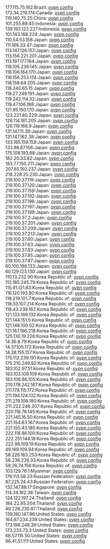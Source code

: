 177.115.75.162:Brazil: [ovpn config](vpn/177_115_75_162.ovpn)  
173.34.219.174:Canada: [ovpn config](vpn/173_34_219_174.ovpn)  
119.140.75.25:China: [ovpn config](vpn/119_140_75_25.ovpn)  
101.255.89.45:Indonesia: [ovpn config](vpn/101_255_89_45.ovpn)  
139.193.123.227:Indonesia: [ovpn config](vpn/139_193_123_227.ovpn)  
101.143.168.224:Japan: [ovpn config](vpn/101_143_168_224.ovpn)  
110.54.53.158:Japan: [ovpn config](vpn/110_54_53_158.ovpn)  
111.168.33.47:Japan: [ovpn config](vpn/111_168_33_47.ovpn)  
113.147.126.157:Japan: [ovpn config](vpn/113_147_126_157.ovpn)  
113.158.221.201:Japan: [ovpn config](vpn/113_158_221_201.ovpn)  
113.197.177.164:Japan: [ovpn config](vpn/113_197_177_164.ovpn)  
118.105.236.145:Japan: [ovpn config](vpn/118_105_236_145.ovpn)  
118.106.164.170:Japan: [ovpn config](vpn/118_106_164_170.ovpn)  
118.156.253.174:Japan: [ovpn config](vpn/118_156_253_174.ovpn)  
118.158.64.205:Japan: [ovpn config](vpn/118_158_64_205.ovpn)  
118.240.65.15:Japan: [ovpn config](vpn/118_240_65_15.ovpn)  
118.27.248.191:Japan: [ovpn config](vpn/118_27_248_191.ovpn)  
119.242.114.32:Japan: [ovpn config](vpn/119_242_114_32.ovpn)  
119.47.106.188:Japan: [ovpn config](vpn/119_47_106_188.ovpn)  
121.85.150.170:Japan: [ovpn config](vpn/121_85_150_170.ovpn)  
123.221.80.229:Japan: [ovpn config](vpn/123_221_80_229.ovpn)  
126.114.181.205:Japan: [ovpn config](vpn/126_114_181_205.ovpn)  
126.119.166.9:Japan: [ovpn config](vpn/126_119_166_9.ovpn)  
131.147.11.39:Japan: [ovpn config](vpn/131_147_11_39.ovpn)  
131.147.162.38:Japan: [ovpn config](vpn/131_147_162_38.ovpn)  
133.165.159.159:Japan: [ovpn config](vpn/133_165_159_159.ovpn)  
133.88.87.156:Japan: [ovpn config](vpn/133_88_87_156.ovpn)  
175.108.193.88:Japan: [ovpn config](vpn/175_108_193_88.ovpn)  
182.20.33.82:Japan: [ovpn config](vpn/182_20_33_82.ovpn)  
183.77.150.211:Japan: [ovpn config](vpn/183_77_150_211.ovpn)  
207.65.150.237:Japan: [ovpn config](vpn/207_65_150_237.ovpn)  
218.228.25.230:Japan: [ovpn config](vpn/218_228_25_230.ovpn)  
219.100.37.119:Japan: [ovpn config](vpn/219_100_37_119.ovpn)  
219.100.37.120:Japan: [ovpn config](vpn/219_100_37_120.ovpn)  
219.100.37.159:Japan: [ovpn config](vpn/219_100_37_159.ovpn)  
219.100.37.192:Japan: [ovpn config](vpn/219_100_37_192.ovpn)  
219.100.37.196:Japan: [ovpn config](vpn/219_100_37_196.ovpn)  
219.100.37.197:Japan: [ovpn config](vpn/219_100_37_197.ovpn)  
219.100.37.199:Japan: [ovpn config](vpn/219_100_37_199.ovpn)  
219.100.37.2:Japan: [ovpn config](vpn/219_100_37_2.ovpn)  
219.100.37.201:Japan: [ovpn config](vpn/219_100_37_201.ovpn)  
219.100.37.209:Japan: [ovpn config](vpn/219_100_37_209.ovpn)  
219.100.37.213:Japan: [ovpn config](vpn/219_100_37_213.ovpn)  
219.100.37.60:Japan: [ovpn config](vpn/219_100_37_60.ovpn)  
219.100.37.63:Japan: [ovpn config](vpn/219_100_37_63.ovpn)  
219.100.37.83:Japan: [ovpn config](vpn/219_100_37_83.ovpn)  
219.100.37.85:Japan: [ovpn config](vpn/219_100_37_85.ovpn)  
219.100.37.87:Japan: [ovpn config](vpn/219_100_37_87.ovpn)  
60.100.198.133:Japan: [ovpn config](vpn/60_100_198_133.ovpn)  
60.129.123.130:Japan: [ovpn config](vpn/60_129_123_130.ovpn)  
110.13.232.90:Korea Republic of: [ovpn config](vpn/110_13_232_90.ovpn)  
112.185.245.79:Korea Republic of: [ovpn config](vpn/112_185_245_79.ovpn)  
115.91.121.83:Korea Republic of: [ovpn config](vpn/115_91_121_83.ovpn)  
116.120.193.80:Korea Republic of: [ovpn config](vpn/116_120_193_80.ovpn)  
118.219.101.7:Korea Republic of: [ovpn config](vpn/118_219_101_7.ovpn)  
118.33.107.214:Korea Republic of: [ovpn config](vpn/118_33_107_214.ovpn)  
118.43.239.162:Korea Republic of: [ovpn config](vpn/118_43_239_162.ovpn)  
121.133.169.132:Korea Republic of: [ovpn config](vpn/121_133_169_132.ovpn)  
121.144.151.5:Korea Republic of: [ovpn config](vpn/121_144_151_5.ovpn)  
121.148.100.52:Korea Republic of: [ovpn config](vpn/121_148_100_52.ovpn)  
121.167.166.218:Korea Republic of: [ovpn config](vpn/121_167_166_218.ovpn)  
125.130.19.226:Korea Republic of: [ovpn config](vpn/125_130_19_226.ovpn)  
14.36.8.79:Korea Republic of: [ovpn config](vpn/14_36_8_79.ovpn)  
14.37.105.172:Korea Republic of: [ovpn config](vpn/14_37_105_172.ovpn)  
14.38.155.157:Korea Republic of: [ovpn config](vpn/14_38_155_157.ovpn)  
175.112.239.191:Korea Republic of: [ovpn config](vpn/175_112_239_191.ovpn)  
175.210.249.82:Korea Republic of: [ovpn config](vpn/175_210_249_82.ovpn)  
183.102.97.51:Korea Republic of: [ovpn config](vpn/183_102_97_51.ovpn)  
183.103.109.109:Korea Republic of: [ovpn config](vpn/183_103_109_109.ovpn)  
183.106.86.105:Korea Republic of: [ovpn config](vpn/183_106_86_105.ovpn)  
210.178.242.167:Korea Republic of: [ovpn config](vpn/210_178_242_167.ovpn)  
211.178.115.172:Korea Republic of: [ovpn config](vpn/211_178_115_172.ovpn)  
211.194.124.132:Korea Republic of: [ovpn config](vpn/211_194_124_132.ovpn)  
211.219.108.180:Korea Republic of: [ovpn config](vpn/211_219_108_180.ovpn)  
211.222.246.207:Korea Republic of: [ovpn config](vpn/211_222_246_207.ovpn)  
220.118.76.145:Korea Republic of: [ovpn config](vpn/220_118_76_145.ovpn)  
221.145.16.50:Korea Republic of: [ovpn config](vpn/221_145_16_50.ovpn)  
221.154.63.167:Korea Republic of: [ovpn config](vpn/221_154_63_167.ovpn)  
221.155.43.180:Korea Republic of: [ovpn config](vpn/221_155_43_180.ovpn)  
222.118.86.100:Korea Republic of: [ovpn config](vpn/222_118_86_100.ovpn)  
222.251.144.18:Korea Republic of: [ovpn config](vpn/222_251_144_18.ovpn)  
222.98.109.19:Korea Republic of: [ovpn config](vpn/222_98_109_19.ovpn)  
49.169.109.94:Korea Republic of: [ovpn config](vpn/49_169_109_94.ovpn)  
58.226.163.253:Korea Republic of: [ovpn config](vpn/58_226_163_253.ovpn)  
58.236.226.33:Korea Republic of: [ovpn config](vpn/58_236_226_33.ovpn)  
59.26.74.158:Korea Republic of: [ovpn config](vpn/59_26_74_158.ovpn)  
103.129.76.1:Myanmar: [ovpn config](vpn/103_129_76_1.ovpn)  
176.113.58.33:Russian Federation: [ovpn config](vpn/176_113_58_33.ovpn)  
87.225.24.43:Russian Federation: [ovpn config](vpn/87_225_24_43.ovpn)  
132.147.88.17:Singapore: [ovpn config](vpn/132_147_88_17.ovpn)  
114.34.182.38:Taiwan: [ovpn config](vpn/114_34_182_38.ovpn)  
124.122.197.24:Thailand: [ovpn config](vpn/124_122_197_24.ovpn)  
184.22.85.204:Thailand: [ovpn config](vpn/184_22_85_204.ovpn)  
49.228.230.87:Thailand: [ovpn config](vpn/49_228_230_87.ovpn)  
139.180.147.96:United States: [ovpn config](vpn/139_180_147_96.ovpn)  
164.67.234.239:United States: [ovpn config](vpn/164_67_234_239.ovpn)  
173.198.248.39:United States: [ovpn config](vpn/173_198_248_39.ovpn)  
173.233.73.3:United States: [ovpn config](vpn/173_233_73_3.ovpn)  
68.57.115.50:United States: [ovpn config](vpn/68_57_115_50.ovpn)  
96.41.51.111:United States: [ovpn config](vpn/96_41_51_111.ovpn)  
